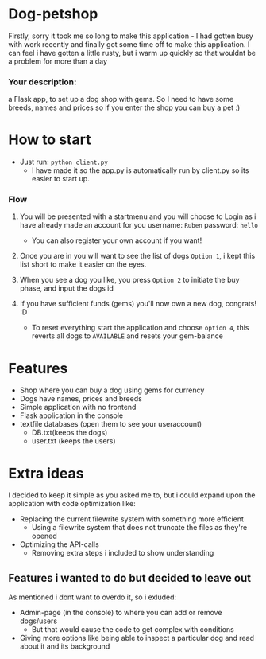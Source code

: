 # Dog-petshop

Firstly, sorry it took me so long to make this application - I had gotten busy with work recently and finally got some time off to make this application. I can feel i have gotten a little rusty, but i warm up quickly so that wouldnt be a problem for more than a day 

### Your description:

 a Flask app, to set up a dog shop with gems. So I need to have some breeds, names and prices so if you enter the shop you can buy a pet :)


# How to start

* Just run: 
``` python client.py ```
    * I have made it so the app.py is automatically run by client.py so its easier to start up.

### Flow

1. You will be presented with a startmenu and you will choose to Login as i have already made an account for you 
username: ```Ruben``` password: ```hello```
    
    - You can also register your own account if you want!

2. Once you are in you will want to see the list of dogs ```Option 1```, i kept this list short to make it easier on the eyes.

3. When you see a dog you like, you press ```Option 2``` to initiate the buy phase, and input the dogs id

4. If you have sufficient funds (gems) you'll now own a new dog, congrats! :D

    * To reset everything start the application and choose ```option 4```, this reverts all dogs to ```AVAILABLE``` and resets your gem-balance



# Features

- Shop where you can buy a dog using gems for currency
- Dogs have names, prices and breeds
- Simple application with no frontend
- Flask application in the console
- textfile databases (open them to see your useraccount)
    * DB.txt(keeps the dogs)
    * user.txt (keeps the users)


# Extra ideas

I decided to keep it simple as you asked me to, but i could expand upon the application with code optimization like:
    
* Replacing the current filewrite system with something more efficient 
    * Using a filewrite system that does not truncate the files as they're opened
* Optimizing the API-calls
    * Removing extra steps i included to show understanding

## Features i wanted to do but decided to leave out

As mentioned i dont want to overdo it, so i exluded:
* Admin-page (in the console) to where you can add or remove dogs/users
    * But that would cause the code to get complex with conditions
* Giving more options like being able to inspect a particular dog and read about it and its background
